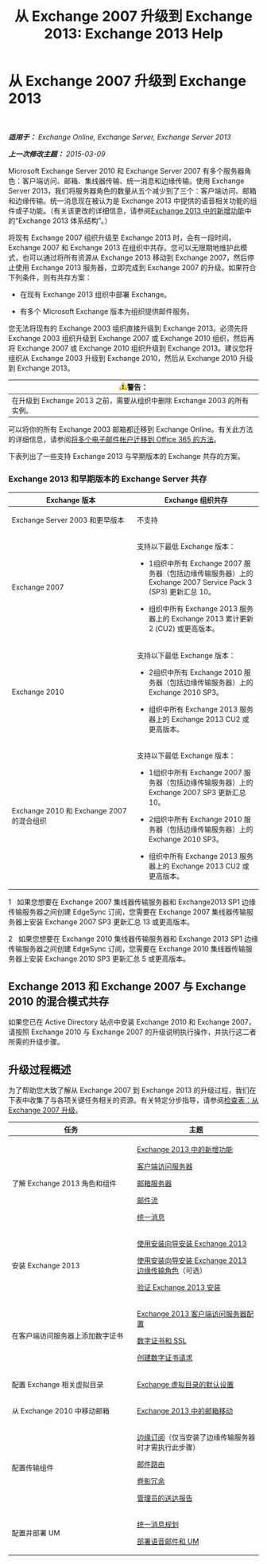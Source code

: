 ﻿---
title: '从 Exchange 2007 升级到 Exchange 2013: Exchange 2013 Help'
TOCTitle: 从 Exchange 2007 升级到 Exchange 2013
ms:assetid: a604b96d-2a51-480f-937f-45ad753c2cad
ms:mtpsurl: https://technet.microsoft.com/zh-cn/library/JJ898581(v=EXCHG.150)
ms:contentKeyID: 51408252
ms.date: 01/11/2018
mtps_version: v=EXCHG.150
ms.translationtype: HT
---

# 从 Exchange 2007 升级到 Exchange 2013

 

_**适用于：** Exchange Online, Exchange Server, Exchange Server 2013_

_**上一次修改主题：** 2015-03-09_

Microsoft Exchange Server 2010 和 Exchange Server 2007 有多个服务器角色：客户端访问、邮箱、集线器传输、统一消息和边缘传输。使用 Exchange Server 2013，我们将服务器角色的数量从五个减少到了三个：客户端访问、邮箱和边缘传输。统一消息现在被认为是 Exchange 2013 中提供的语音相关功能的组件或子功能。（有关该更改的详细信息，请参阅[Exchange 2013 中的新增功能](what-s-new-in-exchange-2013-exchange-2013-help.md)中的“Exchange 2013 体系结构”。）

将现有 Exchange 2007 组织升级至 Exchange 2013 时，会有一段时间，Exchange 2007 和 Exchange 2013 在组织中共存。您可以无限期地维护此模式，也可以通过将所有资源从 Exchange 2013 移动到 Exchange 2007，然后停止使用 Exchange 2013 服务器，立即完成到 Exchange 2007 的升级。如果符合下列条件，则有共存方案：

  - 在现有 Exchange 2013 组织中部署 Exchange。

  - 有多个 Microsoft Exchange 版本为组织提供邮件服务。

您无法将现有的 Exchange 2003 组织直接升级到 Exchange 2013。必须先将 Exchange 2003 组织升级到 Exchange 2007 或 Exchange 2010 组织，然后再将 Exchange 2007 或 Exchange 2010 组织升级到 Exchange 2013。建议您将组织从 Exchange 2003 升级到 Exchange 2010，然后从 Exchange 2010 升级到 Exchange 2013。

<table>
<thead>
<tr class="header">
<th><img src="images/JJ898581.warning(EXCHG.150).gif" title="警告" alt="警告" />警告：</th>
</tr>
</thead>
<tbody>
<tr class="odd">
<td>在升级到 Exchange 2013 之前，需要从组织中删除 Exchange 2003 的所有实例。</td>
</tr>
</tbody>
</table>


可以将你的所有 Exchange 2003 邮箱都迁移到 Exchange Online。有关此方法的详细信息，请参阅[将多个电子邮件帐户迁移到 Office 365 的方法](https://go.microsoft.com/fwlink/p/?linkid=524030)。

下表列出了一些支持 Exchange 2013 与早期版本的 Exchange 共存的方案。

### Exchange 2013 和早期版本的 Exchange Server 共存

<table>
<colgroup>
<col style="width: 50%" />
<col style="width: 50%" />
</colgroup>
<thead>
<tr class="header">
<th>Exchange 版本</th>
<th>Exchange 组织共存</th>
</tr>
</thead>
<tbody>
<tr class="odd">
<td><p>Exchange Server 2003 和更早版本</p></td>
<td><p>不支持</p></td>
</tr>
<tr class="even">
<td><p>Exchange 2007</p></td>
<td><p>支持以下最低 Exchange 版本：</p>
<ul>
<li><p>1组织中所有 Exchange 2007 服务器（包括边缘传输服务器）上的 Exchange 2007 Service Pack 3 (SP3) 更新汇总 10。</p></li>
<li><p>组织中所有 Exchange 2013 服务器上的 Exchange 2013 累计更新 2 (CU2) 或更高版本。</p></li>
</ul></td>
</tr>
<tr class="odd">
<td><p>Exchange 2010</p></td>
<td><p>支持以下最低 Exchange 版本：</p>
<ul>
<li><p>2组织中所有 Exchange 2010 服务器（包括边缘传输服务器）上的 Exchange 2010 SP3。</p></li>
<li><p>组织中所有 Exchange 2013 服务器上的 Exchange 2013 CU2 或更高版本。</p></li>
</ul></td>
</tr>
<tr class="even">
<td><p>Exchange 2010 和 Exchange 2007 的混合组织</p></td>
<td><p>支持以下最低 Exchange 版本：</p>
<ul>
<li><p>1组织中所有 Exchange 2007 服务器（包括边缘传输服务器）上的 Exchange 2007 SP3 更新汇总 10。</p></li>
<li><p>2组织中所有 Exchange 2010 服务器（包括边缘传输服务器）上的 Exchange 2010 SP3。</p></li>
<li><p>组织中所有 Exchange 2013 服务器上的 Exchange 2013 CU2 或更高版本。</p></li>
</ul></td>
</tr>
</tbody>
</table>


1   如果您想要在 Exchange 2007 集线器传输服务器和 Exchange2013 SP1 边缘传输服务器之间创建 EdgeSync 订阅，您需要在 Exchange 2007 集线器传输服务器上安装 Exchange 2007 SP3 更新汇总 13 或更高版本。

2   如果您想要在 Exchange 2010 集线器传输服务器和 Exchange 2013 SP1 边缘传输服务器之间创建 EdgeSync 订阅，您需要在 Exchange 2010 集线器传输服务器上安装 Exchange 2010 SP3 更新汇总 5 或更高版本。

## Exchange 2013 和 Exchange 2007 与 Exchange 2010 的混合模式共存

如果您已在 Active Directory 站点中安装 Exchange 2010 和 Exchange 2007，请按照 Exchange 2010 与 Exchange 2007 的升级说明执行操作，并执行这二者所需的升级步骤。

## 升级过程概述

为了帮助您大致了解从 Exchange 2007 到 Exchange 2013 的升级过程，我们在下表中收集了与各项关键任务相关的资源。有关特定分步指导，请参阅[检查表：从 Exchange 2007 升级](checklist-upgrade-from-exchange-2007-exchange-2013-help.md)。


<table>
<colgroup>
<col style="width: 50%" />
<col style="width: 50%" />
</colgroup>
<thead>
<tr class="header">
<th>任务</th>
<th>主题</th>
</tr>
</thead>
<tbody>
<tr class="odd">
<td><p>了解 Exchange 2013 角色和组件</p></td>
<td><p><a href="what-s-new-in-exchange-2013-exchange-2013-help.md">Exchange 2013 中的新增功能</a></p>
<p><a href="client-access-server-exchange-2013-help.md">客户端访问服务器</a></p>
<p><a href="mailbox-server-exchange-2013-help.md">邮箱服务器</a></p>
<p><a href="mail-flow-exchange-2013-help.md">邮件流</a></p>
<p><a href="unified-messaging-exchange-2013-help.md">统一消息</a></p></td>
</tr>
<tr class="even">
<td><p>安装 Exchange 2013</p></td>
<td><p><a href="install-exchange-2013-using-the-setup-wizard-exchange-2013-help.md">使用安装向导安装 Exchange 2013</a></p>
<p><a href="install-the-exchange-2013-edge-transport-role-using-the-setup-wizard-exchange-2013-help.md">使用安装向导安装 Exchange 2013 边缘传输角色</a>（可选）</p>
<p><a href="verify-an-exchange-2013-installation-exchange-2013-help.md">验证 Exchange 2013 安装</a></p></td>
</tr>
<tr class="odd">
<td><p>在客户端访问服务器上添加数字证书</p></td>
<td><p><a href="exchange-2013-client-access-server-configuration-exchange-2013-help.md">Exchange 2013 客户端访问服务器配置</a></p>
<p><a href="digital-certificates-and-ssl-exchange-2013-help.md">数字证书和 SSL</a></p>
<p><a href="create-a-digital-certificate-request-exchange-2013-help.md">创建数字证书请求</a></p></td>
</tr>
<tr class="even">
<td><p>配置 Exchange 相关虚拟目录</p></td>
<td><p><a href="default-settings-for-exchange-virtual-directories-exchange-2013-help.md">Exchange 虚拟目录的默认设置</a></p></td>
</tr>
<tr class="odd">
<td><p>从 Exchange 2010 中移动邮箱</p></td>
<td><p><a href="mailbox-moves-in-exchange-2013-exchange-2013-help.md">Exchange 2013 中的邮箱移动</a></p></td>
</tr>
<tr class="even">
<td><p>配置传输组件</p></td>
<td><p><a href="edge-subscriptions-exchange-2013-help.md">边缘订阅</a>（仅当安装了边缘传输服务器时才需执行此步骤）</p>
<p><a href="mail-routing-exchange-2013-help.md">邮件路由</a></p>
<p><a href="shadow-redundancy-exchange-2013-help.md">卷影冗余</a></p>
<p><a href="delivery-reports-for-administrators-exchange-2013-help.md">管理员的送达报告</a></p></td>
</tr>
<tr class="odd">
<td><p>配置并部署 UM</p></td>
<td><p><a href="planning-for-unified-messaging-exchange-2013-help.md">统一消息规划</a></p>
<p><a href="deploying-voice-mail-and-um-exchange-2013-help.md">部署语音邮件和 UM</a></p></td>
</tr>
</tbody>
</table>


